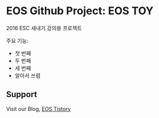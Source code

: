 # EOS Github Project: EOS TOY

2016 ESC 새내기 강의용 프로젝트

주요 기능:    
- 첫 번째
- 두 번째
- 세 번째
- 알아서 쓰렴

## Support
Visit our Blog, [EOS Tistory](http://hyu-eos.tistory.com/category)
